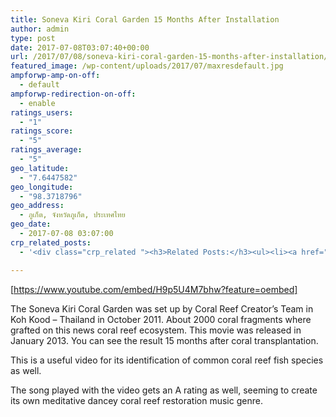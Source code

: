 ```yaml
---
title: Soneva Kiri Coral Garden 15 Months After Installation
author: admin
type: post
date: 2017-07-08T03:07:40+00:00
url: /2017/07/08/soneva-kiri-coral-garden-15-months-after-installation/
featured_image: /wp-content/uploads/2017/07/maxresdefault.jpg
ampforwp-amp-on-off:
  - default
ampforwp-redirection-on-off:
  - enable
ratings_users:
  - "1"
ratings_score:
  - "5"
ratings_average:
  - "5"
geo_latitude:
  - "7.6447582"
geo_longitude:
  - "98.3718796"
geo_address:
  - ภูเก็ต, จังหวัดภูเก็ต, ประเทศไทย
geo_date:
  - 2017-07-08 03:07:00
crp_related_posts:
  - '<div class="crp_related "><h3>Related Posts:</h3><ul><li><a href="https://scdhub.org/2017/12/25/wastewater-treatment-and-biosolids-management/"    ><img src="https://scdhub.org/wp-content/uploads/2017/12/wastewater-treatment-and-biosoli-150x150.jpg" alt="Wastewater treatment and Biosolids management" title="Wastewater treatment and Biosolids management" width="150" height="150" class="crp_thumb crp_featured" /><span class="crp_title">Wastewater treatment and Biosolids management</span></a></li><li><a href="https://scdhub.org/2017/07/28/8006/"    ><img src="https://scdhub.org/wp-content/uploads/2017/07/hqdefault-150x150.jpg" alt="Music" title="Music" width="150" height="150" class="crp_thumb crp_featured" /><span class="crp_title">Music</span></a></li><li><a href="https://scdhub.org/2017/07/30/nuclear-testing-footage-music-by-gigi-shibabaw-washintu/"    ><img src="https://scdhub.org/wp-content/uploads/2017/07/nuclear-testing-footage-music-by-gigi-shibabaw-washintu-150x150.jpg" alt="Cultuer- Music &#8211; Ethiopian (Music by Gigi Shibabaw-Washintu)" title="Cultuer- Music &#8211; Ethiopian (Music by Gigi Shibabaw-Washintu)" width="150" height="150" class="crp_thumb crp_featured" /><span class="crp_title">Cultuer- Music &#8211; Ethiopian (Music by Gigi&hellip;</span></a></li><li><a href="https://scdhub.org/2017/12/20/how-to-fix-a-running-toilet-3-most-common-problems/"    ><img src="https://scdhub.org/wp-content/uploads/2017/12/how-to-fix-a-running-toilet-3-mo-150x150.jpg" alt="How to Fix a Running Toilet &#8211; 3 Most Common Problems" title="How to Fix a Running Toilet &#8211; 3 Most Common Problems" width="150" height="150" class="crp_thumb crp_featured" /><span class="crp_title">How to Fix a Running Toilet &#8211; 3 Most Common Problems</span></a></li><li><a href="https://scdhub.org/2017/12/29/walking-in-sabinas-shoes-world-vision/"    ><img src="https://scdhub.org/wp-content/uploads/2017/12/walking-in-sabinas-shoes-world-v-150x150.jpg" alt="Walking in Sabinas Shoes &#8211; World Vision" title="Walking in Sabinas Shoes &#8211; World Vision" width="150" height="150" class="crp_thumb crp_featured" /><span class="crp_title">Walking in Sabinas Shoes &#8211; World Vision</span></a></li><li><a href="https://scdhub.org/2017/06/02/fumble-bumble-a-do-able-native-bee-survival-plan-for-cities/"    ><img src="https://scdhub.org/wp-content/uploads/2017/06/Screen-Shot-2017-07-19-at-5.42.53-PM-150x150.png" alt="Our Bees, Our Food, Our World" title="Our Bees, Our Food, Our World" width="150" height="150" class="crp_thumb crp_featured" /><span class="crp_title">Our Bees, Our Food, Our World</span></a></li></ul><div class="crp_clear"></div></div>'

---
```

[https://www.youtube.com/embed/H9p5U4M7bhw?feature=oembed]

The Soneva Kiri Coral Garden was set up by Coral Reef Creator&#8217;s Team in Koh Kood &#8211; Thailand in October 2011. About 2000 coral fragments where grafted on this news coral reef ecosystem. This movie was released in January 2013. You can see the result 15 months after coral transplantation.

This is a useful video for its identification of common coral reef fish species as well.

The song played with the video gets an A rating as well, seeming to create its own meditative dancey coral reef restoration music genre.